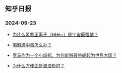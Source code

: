 ## 知乎日报 
### 2024-09-23

+ [为什么氢氦正离子（HHe+）是宇宙最强酸？](https://daily.zhihu.com/story/9775596)

+ [喝假酒中毒怎么办？](https://daily.zhihu.com/story/9775587)

+ [罗马作为一个小城邦，为何能够最终崛起为世界大国？](https://daily.zhihu.com/story/9775588)

+ [为什么方便面是波浪形的？](https://daily.zhihu.com/story/9775602)

